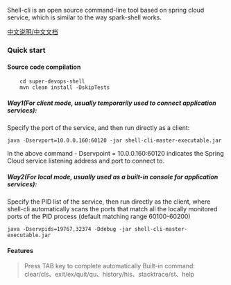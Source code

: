 Shell-cli is an open source command-line tool based on spring cloud service, which is similar to the way spark-shell works.

[中文说明/中文文档](README_CN.md)

### Quick start

#### Source code compilation
```
	cd super-devops-shell
	mvn clean install -DskipTests 
```

##### Way1(For client mode, usually temporarily used to connect application services):
Specify the port of the service, and then run directly as a client:

```
java -Dservport=10.0.0.160:60120 -jar shell-cli-master-executable.jar
```
	
In the above command - Dservpoint = 10.0.0.160:60120 indicates the Spring Cloud service 
listening address and port to connect to.

##### Way2(For local mode, usually used as a built-in console for application services):
Specify the PID list of the service, then run directly as the client, where shell-cli automatically 
scans the ports that match all the locally monitored ports of the PID process (default matching 
range 60100-60200)

```
java -Dservpids=19767,32374 -Ddebug -jar shell-cli-master-executable.jar 
```

#### Features
> Press TAB key to complete automatically
> Built-in command: clear/cls、exit/ex/quit/qu、history/his、stacktrace/st、help
	